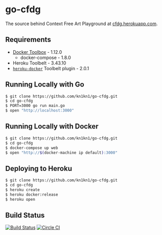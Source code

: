 # go-cfdg
The source behind Context Free Art Playground at [cfdg.herokuapp.com](https://cfdg.herokuapp.com/).

## Requirements
- [Docker Toolbox](https://www.docker.com/toolbox) - 1.12.0
  - docker-compose - 1.8.0
- Heroku Toolbelt - 3.43.10
- [`heroku-docker`](https://devcenter.heroku.com/articles/introduction-local-development-with-docker) Toolbelt plugin - 2.0.1

## Running Locally with Go
```sh
$ git clone https://github.com/kn1kn1/go-cfdg.git
$ cd go-cfdg
$ PORT=3000 go run main.go
$ open "http://localhost:3000"
```

## Running Locally with Docker
```sh
$ git clone https://github.com/kn1kn1/go-cfdg.git
$ cd go-cfdg
$ docker-compose up web
$ open "http://$(docker-machine ip default):3000"
```

## Deploying to Heroku
```sh
$ git clone https://github.com/kn1kn1/go-cfdg.git
$ cd go-cfdg
$ heroku create
$ heroku docker:release
$ heroku open
```

## Build Status

[![Build Status](https://travis-ci.org/kn1kn1/go-cfdg.svg?branch=master)](https://travis-ci.org/kn1kn1/go-cfdg)
[![Circle CI](https://circleci.com/gh/kn1kn1/go-cfdg.svg?style=shield)](https://circleci.com/gh/kn1kn1/go-cfdg)
